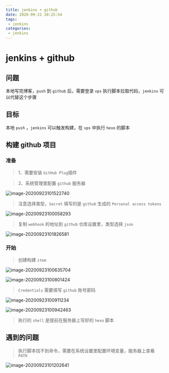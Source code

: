 ```yaml
---
title: jenkins + github
date: 2020-09-22 10:25:54
tags: 
 - jenkins
categories: 
 - jenkins
---
```

# jenkins + github

## 问题

本地写完博客，`push` 到 `github` 后，需要登录 `vps` 执行脚本拉取代码，`jenkins` 可以代替这个步骤

## 目标

本地 `push` ，`jenkins` 可以触发构建，在 `vps` 中执行 `hexo` 的脚本

## 构建 github 项目

### 准备

> 1、需要安装 `GitHub Plug`插件

> 2、系统管理里配置 `github` 服务器

![image-20200923101522740](https://wei-picgo.oss-cn-beijing.aliyuncs.com/img/20200923102149.png)


> 注意选择类型，`Secret` 填写的是 `github` 生成的 `Personal access tokens`

![image-20200923100058293](https://wei-picgo.oss-cn-beijing.aliyuncs.com/img/20200923102157.png)

> 复制 `webhook` 的地址到 `github` 仓库设置里，类型选择 `json`

![image-20200923101826581](https://wei-picgo.oss-cn-beijing.aliyuncs.com/img/20200923102200.png)

### 开始

> 创建构建 `item`

![image-20200923100635704](https://wei-picgo.oss-cn-beijing.aliyuncs.com/img/20200923102204.png)

![image-20200923100801424](https://wei-picgo.oss-cn-beijing.aliyuncs.com/img/20200923102207.png)

> `Credentials` 需要填写 `github` 账号密码

![image-20200923100911234](https://wei-picgo.oss-cn-beijing.aliyuncs.com/img/20200923102213.png)

![image-20200923100942463](https://wei-picgo.oss-cn-beijing.aliyuncs.com/img/20200923102216.png)

> 执行的 `shell` 是提前在服务器上写好的 `hexo` 脚本

## 遇到的问题

> 执行脚本找不到命令，需要在系统设置里配置环境变量，服务器上查看 `PATH`

![image-20200923101202641](https://wei-picgo.oss-cn-beijing.aliyuncs.com/img/20200923102225.png)

